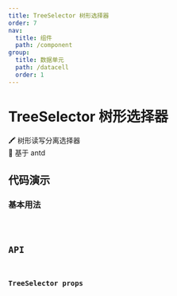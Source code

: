 ```yaml
---
title: TreeSelector 树形选择器
order: 7
nav:
  title: 组件
  path: /component
group:
  title: 数据单元
  path: /datacell
  order: 1
---
```


# TreeSelector 树形选择器

🖍 树形读写分离选择器  
🎨 基于 antd 

## 代码演示
### 基本用法
<code src="./demo/Basic.tsx" />

## API

### TreeSelector props

